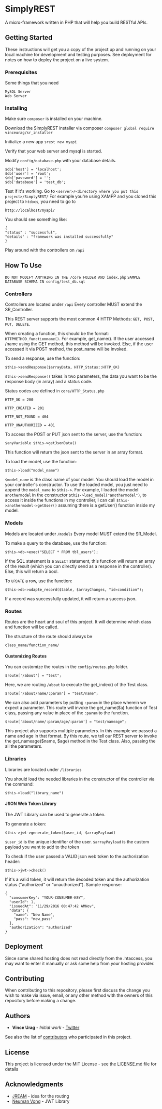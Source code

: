 # SimplyREST
A micro-framework written in PHP that will help you build RESTful APIs.

## Getting Started

These instructions will get you a copy of the project up and running on your local machine for development and testing purposes. See deployment for notes on how to deploy the project on a live system.

### Prerequisites

Some things that you need

```
MySQL Server
Web Server
```

### Installing

Make sure ```composer``` is installed on your machine.

Download the SimplyREST installer via composer
``` composer global require vinceurag/sr_installer ```

Initialize a new app
``` srest new myapi ```

Verify that your web server and mysql is started.

Modify ```config/database.php``` with your database details.
```
$db['host'] = 'localhost';
$db['user'] = 'root';
$db['password'] = '';
$db['database'] = 'test_db';
```

Test if it's working.
Go to ```<server>/<directory where you put this project>/SimplyREST/```
For example you're using XAMPP and you cloned this project to ```htdocs```, you need to go to
```
http://localhost/myapi/
```
You should see something like:

```
{
"status" : "successful",
"details" : "framework was installed successfully"
}
```

Play around with the controllers on ```/api```

## How To Use

``` DO NOT MODIFY ANYTHING IN THE /core FOLDER AND index.php ```
``` SAMPLE DATABASE SCHEMA IN config/test_db.sql ```

### Controllers

Controllers are located under ```/api```
Every controller MUST extend the SR_Controller.

This REST server supports the most common 4 HTTP Methods: ```GET, POST, PUT, DELETE```.

When creating a function, this should be the format: ```HTTPMETHOD_functionname()```. For example, get_name().
If the user accessed /name using the GET method, this method will be invoked. Else, if the user accessed it via POST method, the post_name will be invoked.

To send a response, use the function:
```
$this->sendResponse($arrayData, HTTP_Status::HTTP_OK)
```
```$this->sendResponse()``` takes in two parameters, the data you want to be the response body (in array) and a status code.

Status codes are defined in ```core/HTTP_Status.php```
```
HTTP_OK = 200

HTTP_CREATED = 201

HTTP_NOT_FOUND = 404

HTTP_UNAUTHORIZED = 401
```

To access the POST or PUT json sent to the server, use the function:
```
$anyVariable $this->getJsonData()
```
This function will return the json sent to the server in an array format.

To load the model, use the function:
```
$this->load("model_name")
```
```$model_name``` is the class name of your model. You should load the model in your controller's constructor. To use the loaded model, you just need to append the ```model_name``` to ```$this->```. For example, I loaded the model ```anothermodel``` in the constructor ```$this->load_model("anothermodel")```, to access it inside the functions in my controller, I can call ```$this->anothermodel->getUser()``` assuming there is a getUser()  function inside my model.

### Models

Models are located under ```/models```
Every model MUST extend the SR_Model.

To make a query to the database, use the function:
```
$this->db->exec("SELECT * FROM tbl_users");
```
If the SQL statement is a ```SELECT``` statement, this function will return an array of the result (which you can directly send as a response in the controller). Else, this will return a bool.

To ```UPDATE``` a row, use the function:
```
$this->db->udapte_record($table, $arrayChanges, "id=condition");
```
If a record was successfully updated, it will return a success json.


### Routes

Routes are the heart and soul of this project. It will determine which class and function will be called.

The structure of the route should always be
```
class_name/function_name/
```

#### Customizing Routes

You can customize the routes in the ```config/routes.php``` folder.

```
$route['/about'] = "test";
```
Here, we are routing ```/about``` to execute the get_index() of the Test class.

```
$route['/about/name/:param'] = "test/name";
```
We can also add parameters by putting ```:param``` in the place wherein we expect a parameter.
This route will invoke the get_name($a) function of Test class, passing any value in place of the ```:param``` to the function.

```
$route['about/name/:param/age/:param'] = "test/nameage";
```
This project also supports multiple parameters. In this example we passed a name and age in that format. By this route, we tell our REST server to invoke the get_nameage($name, $age) method in the Test class. Also, passing the all the parameters.

### Libraries

Libraries are located under ```/libraries```

You should load the needed libraries in the constructor of the controller via the command:
```
$this->load("library_name")
```

#### JSON Web Token Library

The JWT Library can be used to generate a token.

To generate a token:
```
$this->jwt->generate_token($user_id, $arrayPayload)
```
```$user_id``` is the unique identifier of the user.
```$arrayPayload``` is the custom payload you want to add to the token

To check if the user passed a VALID json web token to the authorization header:
```
$this->jwt->check()
```
If it's a valid token, it will return the decoded token and the authorization status ("authorized" or "unauthorized").
Sample response:
```
{
  "consumerKey": "YOUR-CONSUMER-KEY",
  "userId": 1,
  "issuedAt": "11/29/2016 00:47:42 AMNov",
  "data": {
    "name": "New Name",
    "pass": "new_pass"
  },
  "authorization": "authorized"
}
```


## Deployment

Since some shared hosting does not read directly from the .htaccess, you may want to enter it manually or ask some help from your hosting provider.

## Contributing

When contributing to this repository, please first discuss the change you wish to make via issue, email, or any other method with the owners of this repository before making a change.


## Authors

* **Vince Urag** - *Initial work* - [Twitter](https://twitter.com/MrStreetGrid)

See also the list of [contributors](CONTRIBUTORS.md) who participated in this project.

## License

This project is licensed under the MIT License - see the [LICENSE.md](LICENSE) file for details

## Acknowledgments

* [JREAM](https://bitbucket.org/JREAM/) - idea for the routing
* [Neuman Vong](https://github.com/luciferous) - JWT Library
